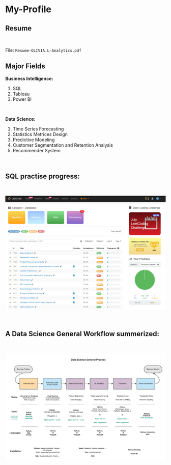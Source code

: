 # My-Profile


## Resume

<br>

File: `Resume-OLIVIA.L-Analytics.pdf`



## Major Fields

**Business Intelligence:** <br>
1. SQL
2. Tableau 
3. Power BI
<br>

**Data Science:** <br>
1. Time Series Forecasting
2. Statistics Metrices Design
3. Predictive Modeling
4. Customer Segmentation and Retention Analysis
5. Recommender System

<br>

## SQL practise progress:
<br>

![workflow_](https://github.com/Olliang/My-Profile/blob/master/Leetcode_SQL_progress.PNG)

<br>

## A Data Science General Workflow summerized:
<br>

![workflow_](https://github.com/Olliang/My-Profile/blob/master/DS%20Workflow.png)

<br>


